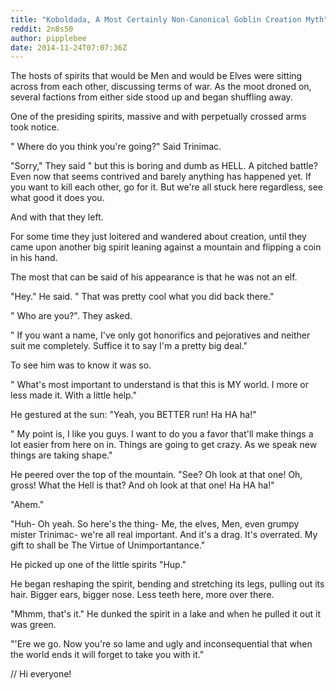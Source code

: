 ```yaml
---
title: "Koboldada, A Most Certainly Non-Canonical Goblin Creation Myth"
reddit: 2n8s50
author: pipplebee
date: 2014-11-24T07:07:36Z
---
```


The hosts of spirits that would be Men and would be Elves were sitting across from each other, discussing terms of war. As the moot droned on, several factions from either side stood up and began shuffling away.

One of the presiding spirits, massive and with perpetually crossed arms took notice.

" Where do you think you're going?" Said Trinimac.

"Sorry," They said " but this is boring and dumb as HELL. A pitched battle? Even now that seems contrived and barely anything has happened yet. If you want to kill each other, go for it. But we're all stuck here regardless, see what good it does you.

And with that they left.

For some time they just loitered and wandered about creation, until they came upon another big spirit leaning against a mountain and flipping a coin in his hand.

The most that can be said of his appearance is that he was not an elf.

"Hey." He said. " That was pretty cool what you did back there."

" Who are you?". They asked.

" If you want a name, I've only got honorifics and pejoratives and neither suit me completely. Suffice it to say I'm a pretty big deal."

To see him was to know it was so.

" What's most important to understand is that this is MY world. I more or less made it. With a little help." 

He gestured at the sun: "Yeah, you BETTER run! Ha HA ha!"

" My point is, I like you guys. I want to do you a favor that'll make things a lot easier from here on in. Things are going to get crazy. As we speak new things are taking shape." 

He peered over the top of the mountain. "See? Oh look at that one! Oh, gross! What the Hell is that? And oh look at that one! Ha HA ha!"

"Ahem." 

"Huh- Oh yeah. So here's the thing- Me, the elves, Men, even grumpy mister Trinimac- we're all real important. And it's a drag. It's overrated. My gift to shall be The Virtue of Unimportantance." 

He picked up one of the little spirits "Hup."

He began reshaping the spirit, bending and stretching its legs, pulling out its hair. Bigger ears, bigger nose. Less teeth here, more over there.

"Mhmm, that's it." He dunked the spirit in a lake and when he pulled it out it was green.

"'Ere we go. Now you're so lame and ugly and inconsequential that when the world ends it will forget to take you with it."

// Hi everyone!

